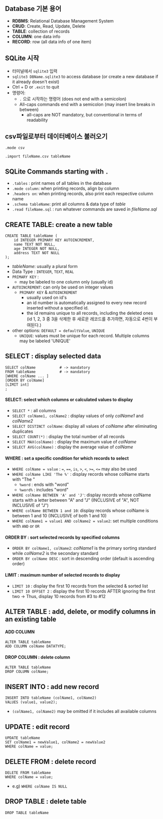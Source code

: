 ## Database 기본 용어

- __RDBMS__: Relational Database Management System
- __CRUD__: Create, Read, Update, Delete
- __TABLE__: collection of records
- __COLUMN__: one data info
- __RECORD__: row (all data info of one item)



## SQLite 시작

- 터미널에서 `sqlite3` 입력
- `sqlite3 DBName.sqlite3` to access database (or create a new database if it already doesn't exist)
- Ctrl + D   or `.exit` to quit
- 명령어:
  - `.` 으로 시작하는 명령어 (does not end with a semicolon)
  - All-caps commands end with a semicolon (may insert line breaks in between)
    - all-caps are NOT mandatory, but conventional in terms of readability



## csv파일로부터 데이터베이스 불러오기

`.mode csv`

`.import fileName.csv tableName`



## SQLite Commands starting with `.`

- `.tables` : print names of all tables in the database
- `.mode column`: when printing records, align by column
- `.headers on`: when printing records, also print each respective column name
- `.schema tableName`: print all columns & data type of _table_
- `.read fileName.sql` : run whatever commands are saved in _fileName.sql_



## CREATE TABLE: create a new table

```sqlite
CREATE TABLE tableName (
	id INTEGER PRIMARY KEY AUTOINCREMENT,
    name TEXT NOT NULL,
    age INTEGER NOT NULL,
    address TEXT NOT NULL
);
```

- _tableName_: usually a plural form
- Data Type : `INTEGER`, `TEXT`, `REAL`
- `PRIMARY KEY` : 
  - may be labeled to one column only (usually id)
- `AUTOINCREMENT`: can only be used on integer values
  - `PRIMARY KEY` & `AUTOINCREMENT`
    - usually used on id's
    - an id number is automatically assigned to every new record inserted without a specified id.
    - the id remains unique to all records, including the deleted ones (id 1, 2, 3 중 3을 삭제한 후 새로운 레코드를 추가하면, 자동으로 4번이 부여된다.)
- other options: `DEFAULT = defaultValue`, `UNIQUE`
  - `UNIQUE`: values must be unique for each record. Multiple columns may be labeled 'UNIQUE'



## SELECT : display selected data

```sqlite
SELECT colName           # -> mandatory
FROM tableName           # -> mandatory
[WHERE colName ... ]
[ORDER BY colName]
[LIMIT int]
;
```

#### SELECT: select which columns or calculated values to display

- `SELECT *` : all columns
- `SELECT colName1, colName2` : display values of only _colName1_ and _colName2_
- `SELECT DISTINCT colName`: display all values of _colName_ after eliminating duplicates
- `SELECT COUNT(*)` : display the total number of all records
- `SELECT MAX(colName)` : display the maximum value of _colName_
- `SELECT AVG(colName)` : display the average value of _colName_

#### WHERE : set a specific condition for which records to select

- `WHERE colName = value` : `=`, `==`, `is`, `>`, `<`, `>=`, `<=` may also be used
- `WHERE colName LIKE 'The %'` : display records whose colName starts with "The "
  - `%word` : ends with "word"
  - `%word%` : includes "word"
- `WHERE colName BETWEEN 'A' and 'J'`: display records whose colName starts with a letter between "A" and "J" (INCLUSIVE of "A", NOT INCLUSIVE of "J")
- `WHERE colName BETWEEN 1 and 10`: display records whose colName is between 1 and 10 (INCLUSIVE of both 1 and 10)
- `WHERE colName1 = value1 AND colName2 = value2`: set multiple conditions with `AND` or `OR`

#### ORDER BY : sort selected records by specified columns

- `ORDER BY colName1, colName2`: _colName1_ is the primary sorting standard while _colName2_ is the secondary standard
- `ORDER BY colName DESC` : sort in descending order (default is ascending order)

#### LIMIT : maximum number of selected records to display

- `LIMIT 10` : display the first 10 records from the selected & sorted list
- `LIMIT 10 OFFSET 2` : display the first 10 records AFTER ignoring the first two -> Thus, display 10 records from #3 to #12



## ALTER TABLE : add, delete, or modify columns in an existing table

#### ADD COLUMN

```sqlite
ALTER TABLE tableName
ADD COLUMN colName DATATYPE;
```

#### DROP COLUMN : delete column

```sqlite
ALTER TABLE tableName
DROP COLUMN colName;
```



## INSERT INTO : add new record

```sqlite
INSERT INTO tableName (colName1, colName2)
VALUES (value1, value2);
```

- `(colName1, colName2)` may be omitted if it includes all available columns



## UPDATE : edit record

```sqlite
UPDATE tableName
SET colName1 = newValue1, colName2 = newValue2
WHERE colName = value;
```



## DELETE FROM : delete record

```sqlite
DELETE FROM tableName
WHERE colName = value;
```

- e.g) `WHERE colName IS NULL` 





## DROP TABLE : delete table

`DROP TABLE tableName`



## 











